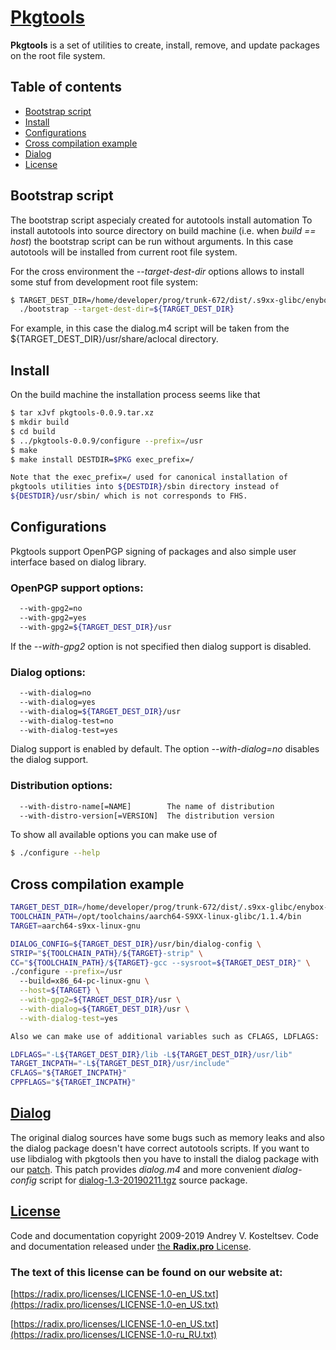 
# [Pkgtools](https://radix.pro/build-system/pkgtool/)

**Pkgtools** is a set of utilities to create, install, remove, and update
packages on the root file system.

## Table of contents

* [Bootstrap script](#user-content-bootstrap-script)
* [Install](#user-content-install)
* [Configurations](#user-content-configurations)
* [Cross compilation example](#user-content-cross-compilation-example)
* [Dialog](#user-content-dialog)
* [License](#user-content-license)


## Bootstrap script

The bootstrap script aspecialy created for autotools install automation
To install autotools into source directory on build machine (i.e. when
*build == host*) the bootstrap script can be run without arguments. In this
case autotools will be installed from current root file system.

For the cross environment the *--target-dest-dir* options allows to install
some stuf from development root file system:

```Bash
$ TARGET_DEST_DIR=/home/developer/prog/trunk-672/dist/.s9xx-glibc/enybox-x2 \
  ./bootstrap --target-dest-dir=${TARGET_DEST_DIR}
```

For example, in this case the dialog.m4 script will be taken from the
${TARGET_DEST_DIR}/usr/share/aclocal directory.


## Install

On the build machine the installation process seems like that

```Bash
$ tar xJvf pkgtools-0.0.9.tar.xz
$ mkdir build
$ cd build
$ ../pkgtools-0.0.9/configure --prefix=/usr
$ make
$ make install DESTDIR=$PKG exec_prefix=/

Note that the exec_prefix=/ used for canonical installation of
pkgtools utilities into ${DESTDIR}/sbin directory instead of
${DESTDIR}/usr/sbin/ which is not corresponds to FHS.
```


## Configurations

Pkgtools support OpenPGP signing of packages and also simple
user interface based on dialog library.

### OpenPGP support options:

```Bash
  --with-gpg2=no
  --with-gpg2=yes
  --with-gpg2=${TARGET_DEST_DIR}/usr
```

If the *--with-gpg2* option is not specified then dialog support
is disabled.

### Dialog options:

```Bash
  --with-dialog=no
  --with-dialog=yes
  --with-dialog=${TARGET_DEST_DIR}/usr
  --with-dialog-test=no
  --with-dialog-test=yes
```

Dialog support is enabled by default. The option *--with-dialog=no*
disables the dialog support.


### Distribution options:

```Bash
  --with-distro-name[=NAME]        The name of distribution
  --with-distro-version[=VERSION]  The distribution version
```

To show all available options you can make use of

```Bash
$ ./configure --help
```


## Cross compilation example

```Bash
TARGET_DEST_DIR=/home/developer/prog/trunk-672/dist/.s9xx-glibc/enybox-x2
TOOLCHAIN_PATH=/opt/toolchains/aarch64-S9XX-linux-glibc/1.1.4/bin
TARGET=aarch64-s9xx-linux-gnu

DIALOG_CONFIG=${TARGET_DEST_DIR}/usr/bin/dialog-config \
STRIP="${TOOLCHAIN_PATH}/${TARGET}-strip" \
CC="${TOOLCHAIN_PATH}/${TARGET}-gcc --sysroot=${TARGET_DEST_DIR}" \
./configure --prefix=/usr
  --build=x86_64-pc-linux-gnu \
  --host=${TARGET} \
  --with-gpg2=${TARGET_DEST_DIR}/usr \
  --with-dialog=${TARGET_DEST_DIR}/usr \
  --with-dialog-test=yes

Also we can make use of additional variables such as CFLAGS, LDFLAGS:

LDFLAGS="-L${TARGET_DEST_DIR}/lib -L${TARGET_DEST_DIR}/usr/lib"
TARGET_INCPATH="-L${TARGET_DEST_DIR}/usr/include"
CFLAGS="${TARGET_INCPATH}"
CPPFLAGS="${TARGET_INCPATH}"
```


## [Dialog](https://invisible-island.net/dialog/dialog.html)

The original dialog sources have some bugs such as memory leaks and also
the dialog package doesn't have correct autotools scripts. If you want to
use libdialog with pkgtools then you have to install the dialog package
with our [patch](doc/dialog/dialog-1.3-20190211.patch). This patch provides
*dialog.m4* and more convenient *dialog-config* script for
[dialog-1.3-20190211.tgz](ftp://ftp.invisible-island.net/dialog/dialog-1.3-20190211.tgz)
source package.


## [License](https://radix.pro/legal/licenses/)

Code and documentation copyright 2009-2019 Andrey V. Kosteltsev.
Code and documentation released under [the **Radix.pro** License](LICENSE).

### The text of this license can be found on our website at:

[https://radix.pro/licenses/LICENSE-1.0-en_US.txt](https://radix.pro/licenses/LICENSE-1.0-en_US.txt)

[https://radix.pro/licenses/LICENSE-1.0-en_US.txt](https://radix.pro/licenses/LICENSE-1.0-ru_RU.txt)
